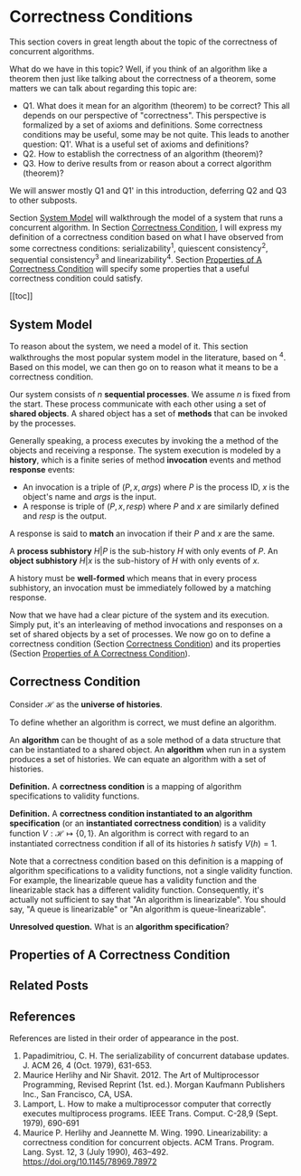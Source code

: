 # Correctness Conditions

This section covers in great length about the topic of the correctness of concurrent algorithms.

What do we have in this topic? Well, if you think of an algorithm like a theorem then just like talking about the correctness of a theorem, some matters we can talk about regarding this topic are:
- Q1. What does it mean for an algorithm (theorem) to be correct? This all depends on our perspective of "correctness". This perspective is formalized by a set of axioms and definitions. Some correctness conditions may be useful, some may be not quite. This leads to another question: Q1'. What is a useful set of axioms and definitions?
- Q2. How to establish the correctness of an algorithm (theorem)?
- Q3. How to derive results from or reason about a correct algorithm (theorem)?

We will answer mostly Q1 and Q1' in this introduction, deferring Q2 and Q3 to other subposts.

Section [System Model](#system-model) will walkthrough the model of a system that runs a concurrent algorithm. In Section [Correctness Condition](#correctness-conditions), I will express my definition of a correctness condition based on what I have observed from some correctness conditions: serializability<sup>1</sup>, quiescent consistency<sup>2</sup>, sequential consistency<sup>3</sup> and linearizability<sup>4</sup>. Section [Properties of A Correctness Condition](#properties-of-a-correctness-condition) will specify some properties that a useful correctness condition could satisfy.

[[toc]]

## System Model

To reason about the system, we need a model of it. This section walkthroughs the most popular system model in the literature, based on <sup>4</sup>. Based on this model, we can then go on to reason what it means to be a correctness condition.

Our system consists of $n$ **sequential processes**. We assume $n$ is fixed from the start. These process communicate with each other using a set of **shared objects**. A shared object has a set of **methods** that can be invoked by the processes.

Generally speaking, a process executes by invoking the a method of the objects and receiving a response. The system execution is modeled by a **history**, which is a finite series of method **invocation** events and method **response** events:
- An invocation is a triple of $(P, x, args)$ where $P$ is the process ID, $x$ is the object's name and $args$ is the input.
- A response is triple of $(P, x, resp)$ where $P$ and $x$ are similarly defined and $resp$ is the output.

A response is said to **match** an invocation if their $P$ and $x$ are the same.

A **process subhistory** $H|P$ is the sub-history $H$ with only events of $P$. An **object subhistory** $H | x$ is the sub-history of $H$ with only events of $x$.

A history must be **well-formed** which means that in every process subhistory, an invocation must be immediately followed by a matching response.

Now that we have had a clear picture of the system and its execution. Simply put, it's an interleaving of method invocations and responses on a set of shared objects by a set of processes. We now go on to define a correctness condition (Section [Correctness Condition](#correctness-conditions)) and its properties (Section [Properties of A Correctness Condition](#properties-of-a-correctness-condition)).

## Correctness Condition

Consider $\mathcal{H}$ as the **universe of histories**.

To define whether an algorithm is correct, we must define an algorithm.

An **algorithm** can be thought of as a sole method of a data structure that can be instantiated to a shared object. An **algorithm** when run in a system produces a set of histories. We can equate an algorithm with a set of histories.

**Definition.** A **correctness condition** is a mapping of algorithm specifications to validity functions.

**Definition.** A **correctness condition instantiated to an algorithm specification** (or an **instantiated correctness condition**) is a validity function $V:\mathcal{H}\mapsto\{0,1\}$. An algorithm is correct with regard to an instantiated correctness condition if all of its histories $h$ satisfy $V(h) = 1$.

Note that a correctness condition based on this definition is a mapping of algorithm specifications to a validity functions, not a single validity function. For example, the linearizable queue has a validity function and the linearizable stack has a different validity function. Consequently, it's actually not sufficient to say that "An algorithm is linearizable". You should say, "A queue is linearizable" or "An algorithm is queue-linearizable".

**Unresolved question.** What is an **algorithm specification**?

## Properties of A Correctness Condition

## Related Posts

## References

References are listed in their order of appearance in the post.

1. Papadimitriou, C. H. The serializability of concurrent database updates. J. ACM 26, 4 (Oct. 1979), 631-653.
2. Maurice Herlihy and Nir Shavit. 2012. The Art of Multiprocessor Programming, Revised Reprint (1st. ed.). Morgan Kaufmann Publishers Inc., San Francisco, CA, USA.
3. Lamport, L. How to make a multiprocessor computer that correctly executes multiprocess programs. IEEE Trans. Comput. C-28,9 (Sept. 1979), 690-691
4. Maurice P. Herlihy and Jeannette M. Wing. 1990. Linearizability: a correctness condition for concurrent objects. ACM Trans. Program. Lang. Syst. 12, 3 (July 1990), 463–492. https://doi.org/10.1145/78969.78972 
